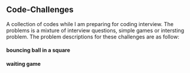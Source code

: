 ## Code-Challenges
A collection of codes while I am preparing for coding interview. The problems is a mixture of interview questions, simple games or intersting problem.
The problem descriptions for these challenges are as follow:
#### bouncing ball in a square
#### waiting game
